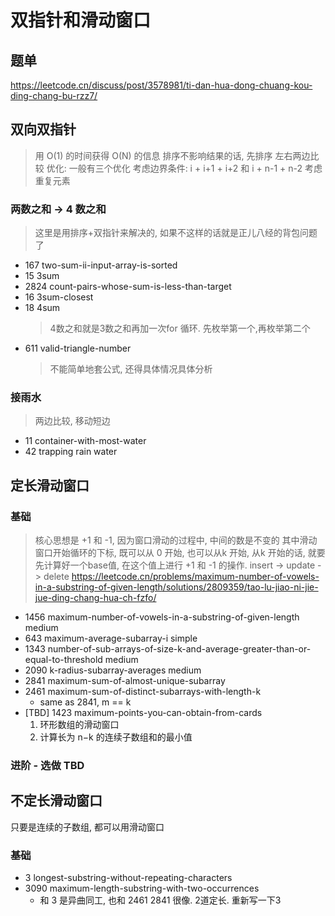 # 双指针和滑动窗口
## 题单
https://leetcode.cn/discuss/post/3578981/ti-dan-hua-dong-chuang-kou-ding-chang-bu-rzz7/
 
## 双向双指针
> 用 O(1) 的时间获得 O(N) 的信息
> 排序不影响结果的话, 先排序
> 左右两边比较
> 优化: 一般有三个优化
> 考虑边界条件: i + i+1 + i+2  和 i + n-1 + n-2
> 考虑重复元素
### 两数之和 -> 4 数之和
> 这里是用排序+双指针来解决的, 如果不这样的话就是正儿八经的背包问题了
- 167 two-sum-ii-input-array-is-sorted
- 15 3sum
- 2824 count-pairs-whose-sum-is-less-than-target
- 16 3sum-closest
- 18 4sum
  > 4数之和就是3数之和再加一次for 循环. 先枚举第一个,再枚举第二个
- 611 valid-triangle-number 
  > 不能简单地套公式, 还得具体情况具体分析
### 接雨水
> 两边比较, 移动短边
- 11 container-with-most-water
- 42 trapping rain water

## 定长滑动窗口
### 基础
> 核心思想是 +1 和 -1, 因为窗口滑动的过程中, 中间的数是不变的
> 其中滑动窗口开始循环的下标, 既可以从 0 开始, 也可以从k 开始, 从k 开始的话, 就要先计算好一个base值, 在这个值上进行 +1 和 -1 的操作. insert -> update -> delete
> https://leetcode.cn/problems/maximum-number-of-vowels-in-a-substring-of-given-length/solutions/2809359/tao-lu-jiao-ni-jie-jue-ding-chang-hua-ch-fzfo/

- 1456 maximum-number-of-vowels-in-a-substring-of-given-length medium
- 643 maximum-average-subarray-i simple
- 1343 number-of-sub-arrays-of-size-k-and-average-greater-than-or-equal-to-threshold medium
- 2090 k-radius-subarray-averages medium
- 2841 maximum-sum-of-almost-unique-subarray
- 2461 maximum-sum-of-distinct-subarrays-with-length-k
  - same as 2841, m == k
- [TBD] 1423 maximum-points-you-can-obtain-from-cards
  1. 环形数组的滑动窗口
  2. 计算长为 n−k 的连续子数组和的最小值

### 进阶 - 选做 TBD

## 不定长滑动窗口
只要是连续的子数组, 都可以用滑动窗口
### 基础
- 3 longest-substring-without-repeating-characters
- 3090 maximum-length-substring-with-two-occurrences
  - 和 3 是异曲同工, 也和 2461 2841 很像. 2道定长. 重新写一下3
